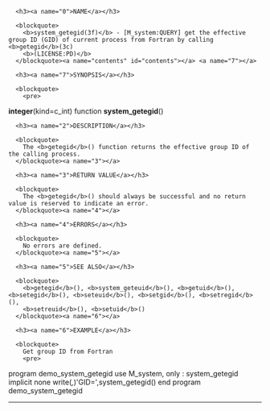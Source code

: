<?
<body?>
<!DOCTYPE html PUBLIC "-//W3C//DTD XHTML 1.0 Transitional//EN"
    "http://www.w3.org/TR/xhtml1/DTD/xhtml1-transitional.dtd">

<html xmlns="http://www.w3.org/1999/xhtml">
<head>
  <meta name="generator" content="HTML Tidy for Cygwin (vers 25 March 2009), see www.w3.org" />

  <title></title>
</head>

<body>
  <div id="Container">
    <div id="Content">
      <div class="c42"></div><a name="0"></a>

      <h3><a name="0">NAME</a></h3>

      <blockquote>
        <b>system_getegid(3f)</b> - [M_system:QUERY] get the effective group ID (GID) of current process from Fortran by calling <b>getegid</b>(3c)
        <b>(LICENSE:PD)</b>
      </blockquote><a name="contents" id="contents"></a> <a name="7"></a>

      <h3><a name="7">SYNOPSIS</a></h3>

      <blockquote>
        <pre>
<b>integer</b>(kind=c_int) function <b>system_getegid</b>()
</pre>
      </blockquote><a name="2"></a>

      <h3><a name="2">DESCRIPTION</a></h3>

      <blockquote>
        The <b>getegid</b>() function returns the effective group ID of the calling process.
      </blockquote><a name="3"></a>

      <h3><a name="3">RETURN VALUE</a></h3>

      <blockquote>
        The <b>getegid</b>() should always be successful and no return value is reserved to indicate an error.
      </blockquote><a name="4"></a>

      <h3><a name="4">ERRORS</a></h3>

      <blockquote>
        No errors are defined.
      </blockquote><a name="5"></a>

      <h3><a name="5">SEE ALSO</a></h3>

      <blockquote>
        <b>getegid</b>(), <b>system_geteuid</b>(), <b>getuid</b>(), <b>setegid</b>(), <b>seteuid</b>(), <b>setgid</b>(), <b>setregid</b>(),
        <b>setreuid</b>(), <b>setuid</b>()
      </blockquote><a name="6"></a>

      <h3><a name="6">EXAMPLE</a></h3>

      <blockquote>
        Get group ID from Fortran
        <pre>
   program demo_system_getegid
   use M_system, only : system_getegid
   implicit none
      write(*,*)'GID=',system_getegid()
   end program demo_system_getegid
<br />
</pre>
      </blockquote>
      <hr />
    </div>
  </div>
</body>
</html>
